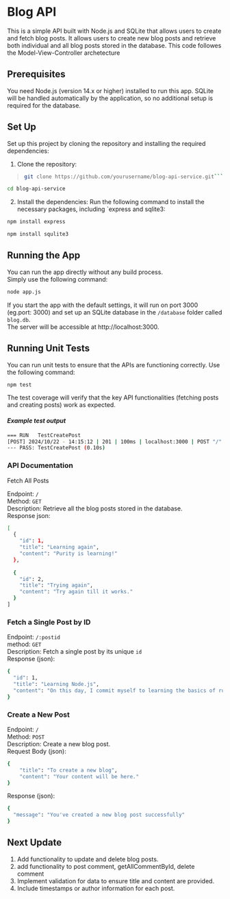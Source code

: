 # Blog API

This is a simple API built with Node.js and SQLite that allows users to create and fetch blog posts. It
allows users to create new blog posts and retrieve both individual and all blog posts stored in the database. This code followes the Model-View-Controller archetecture  

## Prerequisites
You need Node.js (version 14.x or higher) installed to run this app. SQLite will be handled automatically by the application, so no additional setup is required for the database.

## Set Up
Set up this project by cloning the repository and installing the required dependencies:

1. Clone the repository:    

>```sh
>git clone https://github.com/yourusername/blog-api-service.git```  


```sh
cd blog-api-service
```    


2. Install the dependencies: Run the following command to install the necessary packages, including `express and sqlite3:

```sh
npm install express
```  
```sh
npm install squlite3
```

## Running the App  
You can run the app directly without any build process.   
Simply use the following command:

```sh
node app.js
```    

If you start the app with the default settings, it will run on port 3000 (eg.port: 3000) and set up an SQLite database in the `/database` folder called
`blog.db`.   
The server will be accessible at http://localhost:3000.  

## Running Unit Tests  
You can run unit tests to ensure that the APIs are functioning correctly. Use the following command:

```sh
npm test
```  
The test coverage will verify that the key API functionalities (fetching posts and creating posts) work as expected.

 #### *Example test output*  

```sh
=== RUN   TestCreatePost  
[POST] 2024/10/22 - 14:15:12 | 201 | 100ms | localhost:3000 | POST "/"  
--- PASS: TestCreatePost (0.10s)
```  


### API Documentation

Fetch All Posts  

Endpoint: `/`  
Method: `GET`  
Description: Retrieve all the blog posts stored in the database.  
Response json:   

```sh
[
  {  
    "id": 1,   
    "title": "Learning again",  
    "content": "Purity is learning!"      
  },   
  
  {
    "id": 2,    
    "title": "Trying again",  
    "content": "Try again till it works."  
  }   
]
```

### Fetch a Single Post by ID

Endpoint: `/:postid`  
method: `GET`  
Description: Fetch a single post by its unique `id`   
Response (json):  

```sh
{  
  "id": 1,   
  "title": "Learning Node.js",   
  "content": "On this day, I commit myself to learning the basics of running JavaScript outside browsers!"    
}
```  

### Create a New Post  
Endpoint: `/`   
Method: `POST`  
Description: Create a new blog post.  
Request Body (json):   
```sh
{   
    "title": "To create a new blog",  
    "content": "Your content will be here."    
}
```   

Response (json):     

```sh
{   
  "message": "You've created a new blog post successfully"
}
```   



## Next Update  
1. Add functionality to update and delete blog posts.  
2. add functionality to post comment, getAllCommentById, delete comment  
3. Implement validation for data to ensure title and content are provided.  
4. Include timestamps or author information for each post.  
